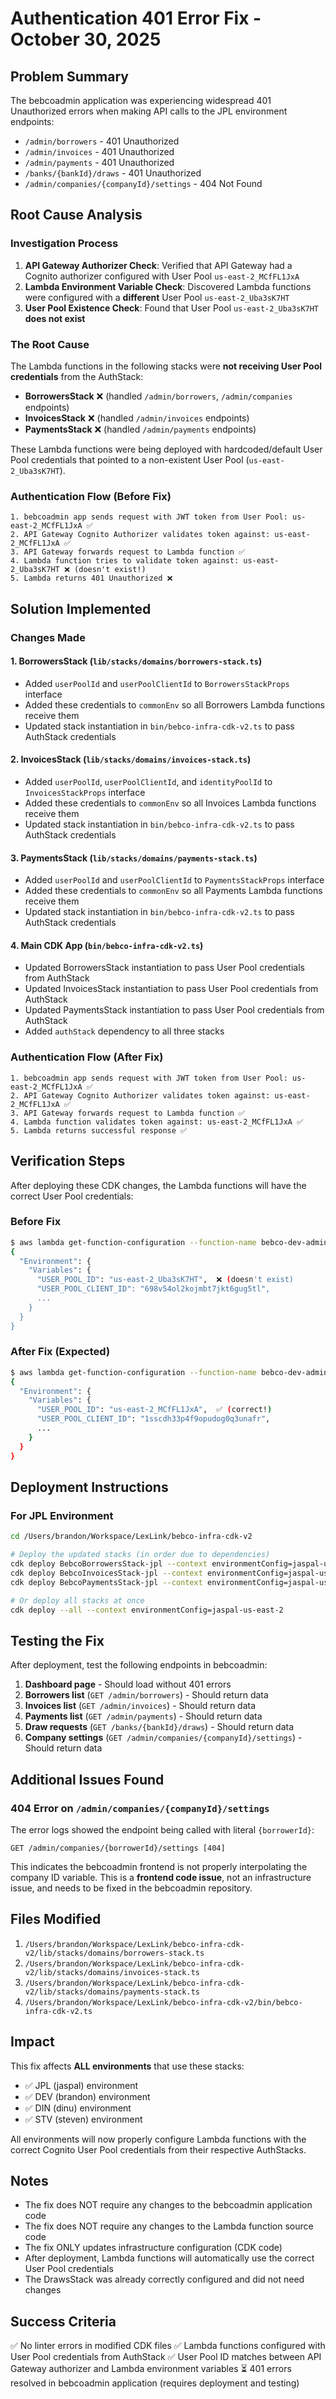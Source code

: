 # Authentication 401 Error Fix - October 30, 2025

## Problem Summary

The bebcoadmin application was experiencing widespread 401 Unauthorized errors when making API calls to the JPL environment endpoints:
- `/admin/borrowers` - 401 Unauthorized
- `/admin/invoices` - 401 Unauthorized  
- `/admin/payments` - 401 Unauthorized
- `/banks/{bankId}/draws` - 401 Unauthorized
- `/admin/companies/{companyId}/settings` - 404 Not Found

## Root Cause Analysis

### Investigation Process

1. **API Gateway Authorizer Check**: Verified that API Gateway had a Cognito authorizer configured with User Pool `us-east-2_MCfFL1JxA`
2. **Lambda Environment Variable Check**: Discovered Lambda functions were configured with a **different** User Pool `us-east-2_Uba3sK7HT`
3. **User Pool Existence Check**: Found that User Pool `us-east-2_Uba3sK7HT` **does not exist**

### The Root Cause

The Lambda functions in the following stacks were **not receiving User Pool credentials** from the AuthStack:
- **BorrowersStack** ❌ (handled `/admin/borrowers`, `/admin/companies` endpoints)
- **InvoicesStack** ❌ (handled `/admin/invoices` endpoints)
- **PaymentsStack** ❌ (handled `/admin/payments` endpoints)

These Lambda functions were being deployed with hardcoded/default User Pool credentials that pointed to a non-existent User Pool (`us-east-2_Uba3sK7HT`).

### Authentication Flow (Before Fix)

```
1. bebcoadmin app sends request with JWT token from User Pool: us-east-2_MCfFL1JxA ✅
2. API Gateway Cognito Authorizer validates token against: us-east-2_MCfFL1JxA ✅
3. API Gateway forwards request to Lambda function ✅
4. Lambda function tries to validate token against: us-east-2_Uba3sK7HT ❌ (doesn't exist!)
5. Lambda returns 401 Unauthorized ❌
```

## Solution Implemented

### Changes Made

#### 1. BorrowersStack (`lib/stacks/domains/borrowers-stack.ts`)
- Added `userPoolId` and `userPoolClientId` to `BorrowersStackProps` interface
- Added these credentials to `commonEnv` so all Borrowers Lambda functions receive them
- Updated stack instantiation in `bin/bebco-infra-cdk-v2.ts` to pass AuthStack credentials

#### 2. InvoicesStack (`lib/stacks/domains/invoices-stack.ts`)
- Added `userPoolId`, `userPoolClientId`, and `identityPoolId` to `InvoicesStackProps` interface
- Added these credentials to `commonEnv` so all Invoices Lambda functions receive them
- Updated stack instantiation in `bin/bebco-infra-cdk-v2.ts` to pass AuthStack credentials

#### 3. PaymentsStack (`lib/stacks/domains/payments-stack.ts`)
- Added `userPoolId` and `userPoolClientId` to `PaymentsStackProps` interface
- Added these credentials to `commonEnv` so all Payments Lambda functions receive them
- Updated stack instantiation in `bin/bebco-infra-cdk-v2.ts` to pass AuthStack credentials

#### 4. Main CDK App (`bin/bebco-infra-cdk-v2.ts`)
- Updated BorrowersStack instantiation to pass User Pool credentials from AuthStack
- Updated InvoicesStack instantiation to pass User Pool credentials from AuthStack
- Updated PaymentsStack instantiation to pass User Pool credentials from AuthStack
- Added `authStack` dependency to all three stacks

### Authentication Flow (After Fix)

```
1. bebcoadmin app sends request with JWT token from User Pool: us-east-2_MCfFL1JxA ✅
2. API Gateway Cognito Authorizer validates token against: us-east-2_MCfFL1JxA ✅
3. API Gateway forwards request to Lambda function ✅
4. Lambda function validates token against: us-east-2_MCfFL1JxA ✅
5. Lambda returns successful response ✅
```

## Verification Steps

After deploying these CDK changes, the Lambda functions will have the correct User Pool credentials:

### Before Fix
```bash
$ aws lambda get-function-configuration --function-name bebco-dev-admin-borrowers-list-borrowers-function-jpl
{
  "Environment": {
    "Variables": {
      "USER_POOL_ID": "us-east-2_Uba3sK7HT",  ❌ (doesn't exist)
      "USER_POOL_CLIENT_ID": "698v54ol2kojmbt7jkt6gug5tl",
      ...
    }
  }
}
```

### After Fix (Expected)
```bash
$ aws lambda get-function-configuration --function-name bebco-dev-admin-borrowers-list-borrowers-function-jpl
{
  "Environment": {
    "Variables": {
      "USER_POOL_ID": "us-east-2_MCfFL1JxA",  ✅ (correct!)
      "USER_POOL_CLIENT_ID": "1sscdh33p4f9opudog0q3unafr",
      ...
    }
  }
}
```

## Deployment Instructions

### For JPL Environment

```bash
cd /Users/brandon/Workspace/LexLink/bebco-infra-cdk-v2

# Deploy the updated stacks (in order due to dependencies)
cdk deploy BebcoBorrowersStack-jpl --context environmentConfig=jaspal-us-east-2
cdk deploy BebcoInvoicesStack-jpl --context environmentConfig=jaspal-us-east-2
cdk deploy BebcoPaymentsStack-jpl --context environmentConfig=jaspal-us-east-2

# Or deploy all stacks at once
cdk deploy --all --context environmentConfig=jaspal-us-east-2
```

## Testing the Fix

After deployment, test the following endpoints in bebcoadmin:

1. **Dashboard page** - Should load without 401 errors
2. **Borrowers list** (`GET /admin/borrowers`) - Should return data
3. **Invoices list** (`GET /admin/invoices`) - Should return data
4. **Payments list** (`GET /admin/payments`) - Should return data
5. **Draw requests** (`GET /banks/{bankId}/draws`) - Should return data
6. **Company settings** (`GET /admin/companies/{companyId}/settings`) - Should return data

## Additional Issues Found

### 404 Error on `/admin/companies/{companyId}/settings`

The error logs showed the endpoint being called with literal `{borrowerId}`:
```
GET /admin/companies/{borrowerId}/settings [404]
```

This indicates the bebcoadmin frontend is not properly interpolating the company ID variable. This is a **frontend code issue**, not an infrastructure issue, and needs to be fixed in the bebcoadmin repository.

## Files Modified

1. `/Users/brandon/Workspace/LexLink/bebco-infra-cdk-v2/lib/stacks/domains/borrowers-stack.ts`
2. `/Users/brandon/Workspace/LexLink/bebco-infra-cdk-v2/lib/stacks/domains/invoices-stack.ts`
3. `/Users/brandon/Workspace/LexLink/bebco-infra-cdk-v2/lib/stacks/domains/payments-stack.ts`
4. `/Users/brandon/Workspace/LexLink/bebco-infra-cdk-v2/bin/bebco-infra-cdk-v2.ts`

## Impact

This fix affects **ALL environments** that use these stacks:
- ✅ JPL (jaspal) environment
- ✅ DEV (brandon) environment
- ✅ DIN (dinu) environment  
- ✅ STV (steven) environment

All environments will now properly configure Lambda functions with the correct Cognito User Pool credentials from their respective AuthStacks.

## Notes

- The fix does NOT require any changes to the bebcoadmin application code
- The fix does NOT require any changes to the Lambda function source code
- The fix ONLY updates infrastructure configuration (CDK code)
- After deployment, Lambda functions will automatically use the correct User Pool credentials
- The DrawsStack was already correctly configured and did not need changes

## Success Criteria

✅ No linter errors in modified CDK files
✅ Lambda functions configured with User Pool credentials from AuthStack
✅ User Pool ID matches between API Gateway authorizer and Lambda environment variables
⏳ 401 errors resolved in bebcoadmin application (requires deployment and testing)


